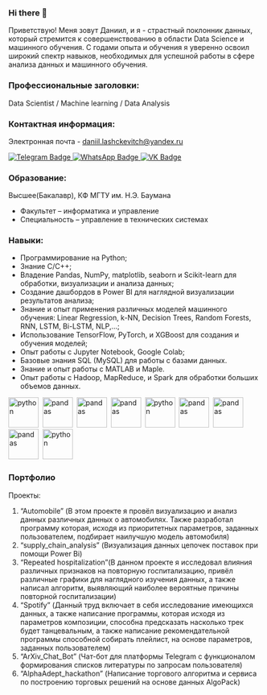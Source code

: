 ### Hi there 👋
Приветствую! Меня зовут Даниил, и я - страстный поклонник данных, который стремится к совершенствованию в области Data Science и машинного обучения. С годами опыта и обучения я уверенно освоил широкий спектр навыков, необходимых для успешной работы в сфере анализа данных и машинного обучения.

### Профессиональные заголовки:
Data Scientist / Machine learning / Data Analysis

### Контактная информация: 
Электронная почта - daniil.lashckevitch@yandex.ru
<div id="badges">
  <a href="https://t.me/Daniil_5t4Rt">
    <img src="https://img.shields.io/badge/Telegram-blue?logo=telegram&logoColor=white&style=for-the-badge" alt="Telegram Badge"/>
  </a>
  <a href="https://api.whatsapp.com/send?phone=79623724292">
    <img src="https://img.shields.io/badge/WhatsApp-bgreen?logo=whatsapp&logoColor=white&style=for-the-badge" alt="WhatsApp Badge"/>
  </a>
  <a href="https://vk.com/id277479523">
    <img src="https://img.shields.io/badge/ВКонтакте-blue?logo=vk&logoColor=white&style=for-the-badge " alt="VK Badge"/>
  </a>
</div>

### Образование:
Высшее(Бакалавр), КФ МГТУ им. Н.Э. Баумана
* Факультет – информатика и управление
* Специальность – управление в технических системах

### Навыки:
- Программирование на Python;
- Знание C/C++;
- Владение Pandas, NumPy, matplotlib, seaborn и Scikit-learn для обработки, визуализации и анализа данных;
- Создание дашбордов в Power BI для наглядной визуализации результатов анализа;
- Знание и опыт применения различных моделей машинного обучения: Linear Regression, k-NN, Decision Trees, Random Forests, RNN, LSTM, Bi-LSTM, NLP,...;
- Использование TensorFlow, PyTorch, и XGBoost для создания и обучения моделей;
- Опыт работы с Jupyter Notebook, Google Colab;
- Базовые знания SQL (MySQL) для работы с базами данных.
- Знание и опыт работы с MATLAB и Maple.
- Опыт работы с Hadoop, MapReduce, и Spark для обработки больших объемов данных.

<img src="https://cdn.jsdelivr.net/gh/devicons/devicon/icons/python/python-original-wordmark.svg" title = "python" width = "60" height = "60"/>&nbsp;
<img src="https://cdn.jsdelivr.net/gh/devicons/devicon/icons/numpy/numpy-original-wordmark.svg" title = "pandas" width = "60" height = "60"/>&nbsp;
<img src="https://cdn.jsdelivr.net/gh/devicons/devicon/icons/pandas/pandas-original-wordmark.svg" title = "pandas"  width = "60" height = "60"/>&nbsp;
<img src="https://cdn.jsdelivr.net/gh/devicons/devicon/icons/tensorflow/tensorflow-original-wordmark.svg" title = "pandas"  width = "60" height = "60"/>&nbsp;
<img src="https://cdn.jsdelivr.net/gh/devicons/devicon/icons/mysql/mysql-original-wordmark.svg" title = "python"  width = "60" height = "60"/>&nbsp;
<img src="https://cdn.jsdelivr.net/gh/devicons/devicon/icons/jupyter/jupyter-original-wordmark.svg" title = "pandas"  width = "60" height = "60"/>&nbsp;
<img src="https://cdn.jsdelivr.net/gh/devicons/devicon/icons/matlab/matlab-original.svg" title = "pandas"  width = "60" height = "60"/>&nbsp;
<img src="https://cdn.jsdelivr.net/gh/devicons/devicon/icons/cplusplus/cplusplus-original.svg" title = "pandas"  width = "60" height = "60"/>&nbsp;
<img src="https://cdn.jsdelivr.net/gh/devicons/devicon/icons/c/c-original.svg" title = "python"  width = "60" height = "60"/>&nbsp;
### Портфолио
Проекты:
1.	“Automobile” (В этом проекте я провёл визуализацию и анализ данных различных данных о автомобилях. Также разработал программу которая, исходя из приоритетных параметров, заданных пользователем, подбирает наилучшую модель автомобиля)
2.	“supply_chain_analysis” (Визуализация данных цепочек поставок при помощи Power Bi)
3.	“Repeated hospitalization”(В данном проекте я исследовал влияния различных признаков на повторную госпитализацию, привёл различные графики для наглядного изучения данных, а также написал алгоритм, выявляющий наиболее вероятные причины повторной госпитализации)
4.	“Spotify” (Данный труд включает в себя исследование имеющихся данных, а также написание программы, которая исходя из параметров композиции, способна предсказать насколько трек будет танцевальным, а также написание рекомендательной программы способной собирать плейлист, на основе параметров, заданных пользователем)
5.	“ArXiv_Chat_Bot” (Чат-бот для платформы Telegram с функционалом формирования списков литературы по запросам пользователя)
6.	“AlphaAdept_hackathon” (Написание торгового алгоритма и сервиса по построению торговых решений на основе данных AlgoPack)





<!--
**cdm4Ki90L1t/cdm4Ki90L1t** is a ✨ _special_ ✨ repository because its `README.md` (this file) appears on your GitHub profile.

Here are some ideas to get you started:

- 🔭 I’m currently working on ...
- 🌱 I’m currently learning ...
- 👯 I’m looking to collaborate on ...
- 🤔 I’m looking for help with ...
- 💬 Ask me about ...
- 📫 How to reach me: ...
- 😄 Pronouns: ...
- ⚡ Fun fact: ...
    
-->
  
          
